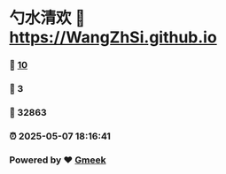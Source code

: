 # 勺水清欢 :link: https://WangZhSi.github.io 
### :page_facing_up: [10](https://WangZhSi.github.io/tag.html) 
### :speech_balloon: 3 
### :hibiscus: 32863 
### :alarm_clock: 2025-05-07 18:16:41 
### Powered by :heart: [Gmeek](https://github.com/Meekdai/Gmeek)

